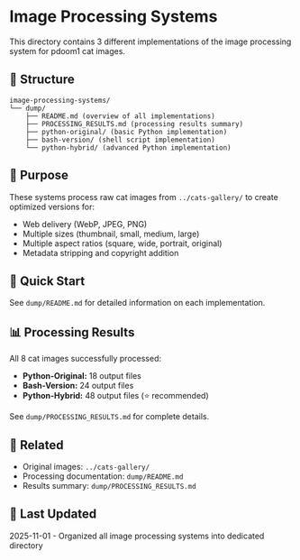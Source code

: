 # Image Processing Systems

This directory contains 3 different implementations of the image processing system for pdoom1 cat images.

## 📁 Structure

```
image-processing-systems/
└── dump/
    ├── README.md (overview of all implementations)
    ├── PROCESSING_RESULTS.md (processing results summary)
    ├── python-original/ (basic Python implementation)
    ├── bash-version/ (shell script implementation)
    └── python-hybrid/ (advanced Python implementation)
```

## 🎯 Purpose

These systems process raw cat images from `../cats-gallery/` to create optimized versions for:
- Web delivery (WebP, JPEG, PNG)
- Multiple sizes (thumbnail, small, medium, large)
- Multiple aspect ratios (square, wide, portrait, original)
- Metadata stripping and copyright addition

## 🚀 Quick Start

See `dump/README.md` for detailed information on each implementation.

## 📊 Processing Results

All 8 cat images successfully processed:
- **Python-Original:** 18 output files
- **Bash-Version:** 24 output files
- **Python-Hybrid:** 48 output files (⭐ recommended)

See `dump/PROCESSING_RESULTS.md` for complete details.

## 🔗 Related

- Original images: `../cats-gallery/`
- Processing documentation: `dump/README.md`
- Results summary: `dump/PROCESSING_RESULTS.md`

## 📅 Last Updated

2025-11-01 - Organized all image processing systems into dedicated directory
